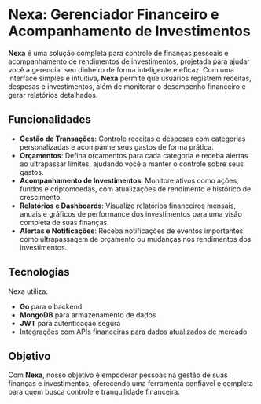# Nexa: Gerenciador Financeiro e Acompanhamento de Investimentos

**Nexa** é uma solução completa para controle de finanças pessoais e acompanhamento de rendimentos de investimentos, projetada para ajudar você a gerenciar seu dinheiro de forma inteligente e eficaz. Com uma interface simples e intuitiva, **Nexa** permite que usuários registrem receitas, despesas e investimentos, além de monitorar o desempenho financeiro e gerar relatórios detalhados.

## Funcionalidades

- **Gestão de Transações**: Controle receitas e despesas com categorias personalizadas e acompanhe seus gastos de forma prática.
- **Orçamentos**: Defina orçamentos para cada categoria e receba alertas ao ultrapassar limites, ajudando você a manter o controle sobre seus gastos.
- **Acompanhamento de Investimentos**: Monitore ativos como ações, fundos e criptomoedas, com atualizações de rendimento e histórico de crescimento.
- **Relatórios e Dashboards**: Visualize relatórios financeiros mensais, anuais e gráficos de performance dos investimentos para uma visão completa de suas finanças.
- **Alertas e Notificações**: Receba notificações de eventos importantes, como ultrapassagem de orçamento ou mudanças nos rendimentos dos investimentos.

## Tecnologias

Nexa utiliza:
- **Go** para o backend
- **MongoDB** para armazenamento de dados
- **JWT** para autenticação segura
- Integrações com APIs financeiras para dados atualizados de mercado

## Objetivo

Com **Nexa**, nosso objetivo é empoderar pessoas na gestão de suas finanças e investimentos, oferecendo uma ferramenta confiável e completa para quem busca controle e tranquilidade financeira.
